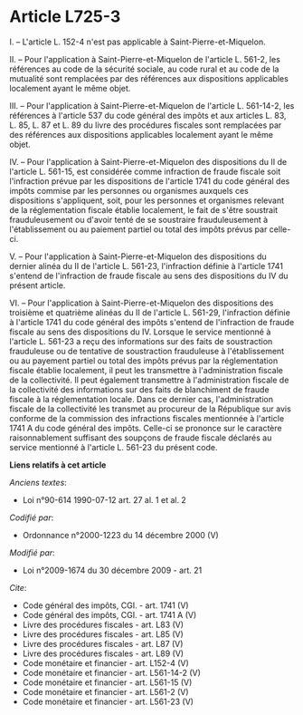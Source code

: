 # Article L725-3

I. – L'article L. 152-4 n'est pas applicable à Saint-Pierre-et-Miquelon.

II. – Pour l'application à Saint-Pierre-et-Miquelon de l'article L. 561-2, les références au code de la sécurité sociale, au
code rural et au code de la mutualité sont remplacées par des références aux dispositions applicables localement ayant le
même objet.

III. – Pour l'application à Saint-Pierre-et-Miquelon de l'article L. 561-14-2, les références à l'article 537 du code général
des impôts et aux articles L. 83, L. 85, 
L. 87 et L. 89 du livre des procédures fiscales sont remplacées par des références aux dispositions applicables localement
ayant le même objet.

IV. – Pour l'application à Saint-Pierre-et-Miquelon des dispositions du II de l'article L. 561-15, est considérée comme
infraction de fraude fiscale soit l'infraction prévue par les dispositions de l'article 1741 du code général des impôts
commise par les personnes ou organismes auxquels ces dispositions s'appliquent, soit, pour les personnes et organismes
relevant de la réglementation fiscale établie localement, le fait de s'être soustrait frauduleusement ou d'avoir tenté de se
soustraire frauduleusement à l'établissement ou au paiement partiel ou total des impôts prévus par celle-ci.

V. – Pour l'application à Saint-Pierre-et-Miquelon des dispositions du dernier alinéa du II de l'article L. 561-23,
l'infraction définie à l'article 1741 s'entend de l'infraction de fraude fiscale au sens des dispositions du IV du présent
article.

VI. – Pour l'application à Saint-Pierre-et-Miquelon des dispositions des troisième et quatrième alinéas du II de l'article L.
561-29, l'infraction définie à l'article 1741 du code général des impôts s'entend de l'infraction de fraude fiscale au sens
des dispositions du IV. Lorsque le service mentionné à l'article L. 561-23 a reçu des informations sur des faits de
soustraction frauduleuse ou de tentative de soustraction frauduleuse à l'établissement ou au payement partiel ou total des
impôts prévus par la réglementation fiscale établie localement, il peut les transmettre à l'administration fiscale de la
collectivité. Il peut également transmettre à l'administration fiscale de la collectivité des informations sur des faits de
blanchiment de fraude fiscale à la réglementation locale. Dans ce dernier cas, l'administration fiscale de la collectivité
les transmet au procureur de la République sur avis conforme de la commission des infractions fiscales mentionnée à l'article
1741 A du code général des impôts. Celle-ci se prononce sur le caractère raisonnablement suffisant des soupçons de fraude
fiscale déclarés au service mentionné à l'article L. 561-23 du présent code.

**Liens relatifs à cet article**

_Anciens textes_:

  - Loi n°90-614 1990-07-12 art. 27 al. 1 et al. 2

_Codifié par_:

  - Ordonnance n°2000-1223 du 14 décembre 2000 (V)

_Modifié par_:

  - Loi n°2009-1674 du 30 décembre 2009 - art. 21

_Cite_:

  - Code général des impôts, CGI. - art. 1741 (V)
  - Code général des impôts, CGI. - art. 1741 A (V)
  - Livre des procédures fiscales - art. L83 (V)
  - Livre des procédures fiscales - art. L85 (V)
  - Livre des procédures fiscales - art. L87 (V)
  - Livre des procédures fiscales - art. L89 (V)
  - Code monétaire et financier - art. L152-4 (V)
  - Code monétaire et financier - art. L561-14-2 (V)
  - Code monétaire et financier - art. L561-15 (V)
  - Code monétaire et financier - art. L561-2 (V)
  - Code monétaire et financier - art. L561-23 (V)
